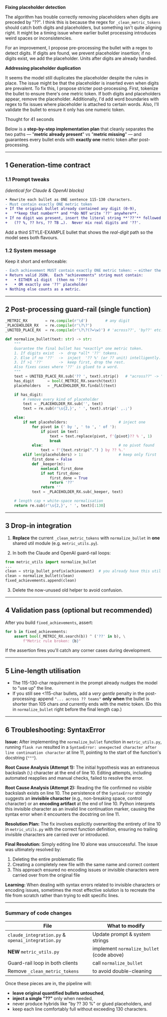 **Fixing placeholder detection**

The algorithm has trouble correctly removing placeholders when digits are preceded by "??". I think this is because the regex for `_clean_metric_tokens` should catch both digits and placeholders, but something isn't quite aligning right. It might be a timing issue where earlier bullet processing introduces weird spaces or inconsistencies.

For an improvement, I propose pre-processing the bullet with a regex to detect digits. If digits are found, we prevent placeholder insertion; if no digits exist, we add the placeholder. Units after digits are already handled.

**Addressing placeholder duplication**

It seems the model still duplicates the placeholder despite the rules in place. The issue might be that the placeholder is inserted even when digits are prevalent. To fix this, I propose stricter post-processing. First, tokenize the bullet to ensure there's one metric token. If both digits and placeholders appear, remove the placeholder. Additionally, I'd add word boundaries with regex to fix issues where placeholder is attached to certain words. Also, I'll validate the bullet to ensure it only has one numeric token.


Thought for 41 seconds


Below is a **step-by-step implementation plan** that cleanly separates the two paths
— "**metric already present**" vs "**metric missing**" — and guarantees every
bullet ends with **exactly one** metric token after post-processing.

---

## 1  Generation-time contract

### 1.1  Prompt tweaks

*(identical for Claude & OpenAI blocks)*

```diff
• Rewrite each bullet as ONE sentence 115-130 characters.
- Must contain exactly ONE metric token
+ If the original bullet already contained any digit (0-9),
+   **keep that number** and **do NOT write '??' anywhere**.
+ If no digit was present, insert the literal string **'??'** followed by a unit
+   (?? %, ?? hrs, ?? TB …).  Never mix real digits and '??'.
```

Add a third STYLE-EXAMPLE bullet that shows the *real-digit* path
so the model sees both flavours.

### 1.2  System message

Keep it short and enforceable:

```diff
- Each achievement MUST contain exactly ONE metric token: – either the original digit(s) OR '??', never both.
+ Return valid JSON.  Each "achievements" string must contain:
+   • EITHER ≥1 digit  (then no '??')
+   • OR exactly one '??' placeholder
+ Nothing else counts as a metric.
```

---

## 2  Post-processing guard-rail (single function)

```python
_METRIC_RX        = re.compile(r'\d')        # any digit
_PLACEHOLDER_RX   = re.compile(r'\?\?')
_UNITED_PLACE_RX  = re.compile(r'\?\?(?=\w)') # 'across??', 'by??' etc.

def normalize_bullet(text: str) -> str:
    """
    Guarantee the final bullet has *exactly* one metric token.
    1. If digits exist  ->  drop *all* '??' tokens.
    2. Else if no '??'  ->  inject  '?? %' (or ?? unit) intelligently.
    3. If >1 '??'       ->  keep first, drop the rest.
    Also fixes cases where '??' is glued to a word.
    """
    text = UNITED_PLACE_RX.sub('?? ', text).strip()   # "across??" -> "across ?? "
    has_digit      = bool(_METRIC_RX.search(text))
    placeholders   = _PLACEHOLDER_RX.findall(text)

    if has_digit:
        # remove every kind of placeholder
        text = _PLACEHOLDER_RX.sub('', text)
        text = re.sub(r'\s{2,}', ' ', text).strip(' ,.;')

    else:
        if not placeholders:                       # inject one
            for pivot in (' by ', ' to ', ' of '):
                if pivot in text:
                    text = text.replace(pivot, f'{pivot}?? % ', 1)
                    break
            else:                                  # no pivot found
                text = f'{text.rstrip(".") } by ?? %.'
        elif len(placeholders) > 1:                # keep only first
            first_done = False
            def _keeper(m):
                nonlocal first_done
                if not first_done:
                    first_done = True
                    return '??'
                return ''
            text = _PLACEHOLDER_RX.sub(_keeper, text)

    # length cap + white-space normalisation
    return re.sub(r'\s{2,}', ' ', text)[:130]
```

---

## 3  Drop-in integration

1. **Replace** the current `_clean_metric_tokens` with `normalize_bullet`
   in **one** shared util module (e.g. `metric_utils.py`).

2. In both the Claude and OpenAI guard-rail loops:

```python
from metric_utils import normalize_bullet
...
clean = strip_bullet_prefix(achievement)  # you already have this util
clean = normalize_bullet(clean)
fixed_achievements.append(clean)
```

3. Delete the now-unused old helper to avoid confusion.

---

## 4  Validation pass (optional but recommended)

After you build `fixed_achievements`, assert:

```python
for b in fixed_achievements:
    assert bool(_METRIC_RX.search(b)) ^ ('??' in b), \
        f"Metric rule broken: {b}"
```

If the assertion fires you'll catch any corner cases during development.

---

## 5  Line-length utilisation

* The 115-130-char requirement in the prompt already nudges the model to
  "use up" the line.
* If you still see <115-char bullets, add a *very gentle* penalty in the
  post-processing: append
  `"... across ?? teams"` **only when** the bullet is shorter than 105 chars
  *and* currently ends with the metric token.
  (Do this in `normalize_bullet` right before the final length cap.)

---

## 6  Troubleshooting: SyntaxError

**Issue:** After implementing the `normalize_bullet` function in `metric_utils.py`, running `flask run` resulted in a `SyntaxError: unexpected character after line continuation character` at line 11, pointing to the start of the function's docstring (`"""`).

**Root Cause Analysis (Attempt 1):** The initial hypothesis was an extraneous backslash (`\`) character at the end of line 10. Editing attempts, including automated reapplies and manual checks, failed to resolve the error.

**Root Cause Analysis (Attempt 2):** Reading the file confirmed no *visible* backslash exists on line 10. The persistence of the `SyntaxError` strongly suggests an **invisible character** (e.g., non-breaking space, control character) or an **encoding artifact** at the end of line 10. Python interprets this invisible character as an invalid line continuation marker, causing the syntax error when it encounters the docstring on line 11.

**Resolution Plan:** The fix involves explicitly overwriting the entirety of line 10 in `metric_utils.py` with the correct function definition, ensuring no trailing invisible characters are carried over or introduced.

**Final Resolution:** Simply editing line 10 alone was unsuccessful. The issue was ultimately resolved by:
1. Deleting the entire problematic file
2. Creating a completely new file with the same name and correct content
3. This approach ensured no encoding issues or invisible characters were carried over from the original file

**Learning:** When dealing with syntax errors related to invisible characters or encoding issues, sometimes the most effective solution is to recreate the file from scratch rather than trying to edit specific lines.

---

### Summary of code changes

| File                                              | What to modify                            |
| ------------------------------------------------- | ----------------------------------------- |
| `claude_integration.py` & `openai_integration.py` | Update prompt & system strings            |
| **NEW** `metric_utils.py`                         | implement `normalize_bullet` (code above) |
| Guard-rail loop in both clients                   | call `normalize_bullet`                   |
| Remove `_clean_metric_tokens`                     | to avoid double-cleaning                  |

Once these pieces are in, the pipeline will:

* **leave original quantified bullets untouched**,
* **inject a single "??"** only when needed,
* never produce hybrids like "by ?? 30 %" or glued placeholders, and
* keep each line comfortably full without exceeding 130 characters.
